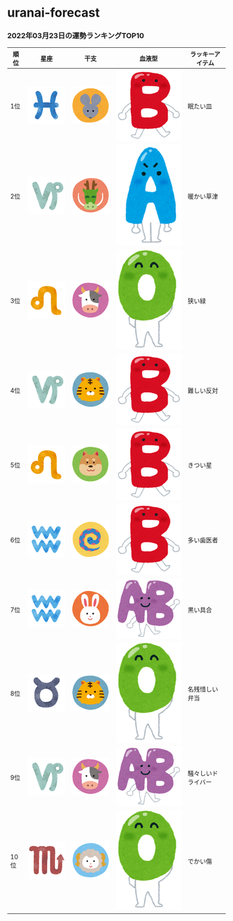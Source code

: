 # uranai-forecast

### 2022年03月23日の運勢ランキングTOP10
|順位|星座|干支|血液型|ラッキーアイテム|
|-----------|-----------|-----------|-----------|-----------|
|1位|<img src='imgs/sign/small/seiza_mark12_uo.png'>|<img src='imgs/eto/small/eto_mark01_nezumi.png'>|<img src='imgs/blood/small/ketsuekigata_b.png'>|眠たい皿|
|2位|<img src='imgs/sign/small/seiza_mark10_yagi.png'>|<img src='imgs/eto/small/eto_mark05_tatsu.png'>|<img src='imgs/blood/small/ketsuekigata_a.png'>|暖かい草津|
|3位|<img src='imgs/sign/small/seiza_mark05_shishi.png'>|<img src='imgs/eto/small/eto_mark02_ushi.png'>|<img src='imgs/blood/small/ketsuekigata_o.png'>|狭い緑|
|4位|<img src='imgs/sign/small/seiza_mark10_yagi.png'>|<img src='imgs/eto/small/eto_mark03_tora.png'>|<img src='imgs/blood/small/ketsuekigata_b.png'>|難しい反対|
|5位|<img src='imgs/sign/small/seiza_mark05_shishi.png'>|<img src='imgs/eto/small/eto_mark11_inu.png'>|<img src='imgs/blood/small/ketsuekigata_b.png'>|きつい星|
|6位|<img src='imgs/sign/small/seiza_mark11_mizugame.png'>|<img src='imgs/eto/small/eto_mark06_hebi.png'>|<img src='imgs/blood/small/ketsuekigata_b.png'>|多い歯医者|
|7位|<img src='imgs/sign/small/seiza_mark11_mizugame.png'>|<img src='imgs/eto/small/eto_mark04_usagi.png'>|<img src='imgs/blood/small/ketsuekigata_ab.png'>|黒い具合|
|8位|<img src='imgs/sign/small/seiza_mark02_oushi.png'>|<img src='imgs/eto/small/eto_mark03_tora.png'>|<img src='imgs/blood/small/ketsuekigata_o.png'>|名残惜しい弁当|
|9位|<img src='imgs/sign/small/seiza_mark10_yagi.png'>|<img src='imgs/eto/small/eto_mark02_ushi.png'>|<img src='imgs/blood/small/ketsuekigata_ab.png'>|騒々しいドライバー|
|10位|<img src='imgs/sign/small/seiza_mark08_sasori.png'>|<img src='imgs/eto/small/eto_mark08_hitsuji.png'>|<img src='imgs/blood/small/ketsuekigata_o.png'>|でかい傷|
